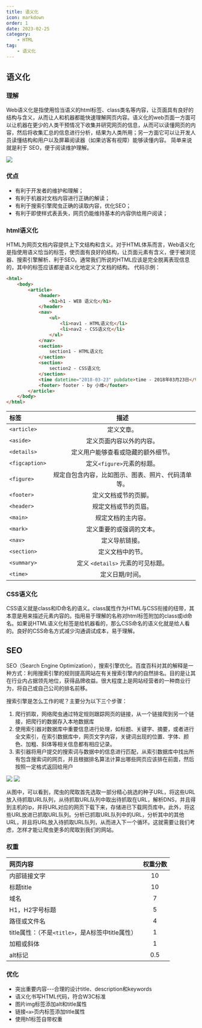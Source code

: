 ```yaml
---
title: 语义化
icon: markdown
order: 1
date: 2023-02-25
category:
    - HTML
tag:
    - 语义化
---
```


## 语义化

### 理解

Web语义化是指使用恰当语义的html标签、class类名等内容，让页面具有良好的结构与含义，从而让人和机器都能快速理解网页内容。语义化的web页面一方面可以让机器在更少的人类干预情况下收集并研究网页的信息，从而可以读懂网页的内容，然后将收集汇总的信息进行分析，结果为人类所用；另一方面它可以让开发人员读懂结构和用户以及屏幕阅读器（如果访客有视障）能够读懂内容。 简单来说就是利于 SEO，便于阅读维护理解。

![ ](/img/study/html/seo.jpg)

### 优点

- 有利于开发者的维护和理解；
- 有利于机器对文档内容进行正确的解读；
- 有利于搜索引擎爬虫正确的读取内容，优化SEO；
- 有利于即使样式表丢失，网页仍能维持基本的内容供给用户阅读；

### html语义化

HTML为网页文档内容提供上下文结构和含义。对于HTML体系而言，Web语义化是指使用语义恰当的标签，使页面有良好的结构，让页面元素有含义，便于被浏览器、搜索引擎解析、利于SEO。通常我们所说的HTML应该是完全脱离表现信息的，其中的标签应该都是语义化地定义了文档的结构。 代码示例：

```html
<html>
    <body>
        <article>
            <header>
                <h1>h1 - WEB 语义化</h1>
            </header>
            <nav>
                <ul>
                    <li>nav1 - HTML语义化</li>
                    <li>nav2 - CSS语义化</li>
                </ul>
            </nav>
            <section>
                section1 - HTML语义化
            </section>
            <section>
                section2 - CSS语义化
            </section>
            <time datetime="2018-03-23" pubdate>time - 2018年03月23日</time>
            <footer> footer - by 小维</footer>
        </article>
    </body>
</html>
```

|标签 |描述|
| :-- | :--: |
|`<article>`| 定义文章。|
|`<aside>`| 定义页面内容以外的内容。|
|`<details>`|定义用户能够查看或隐藏的额外细节。|
|`<figcaption>`| 定义` <figure> `元素的标题。|
|`<figure>`| 规定自包含内容，比如图示、图表、照片、代码清单等。|
|`<footer>`| 定义文档或节的页脚。|
|`<header>`| 规定文档或节的页眉。|
|`<main>`| 规定文档的主内容。|
|`<mark>`| 定义重要的或强调的文本。|
|`<nav>`| 定义导航链接。|
|`<section>`| 定义文档中的节。|
|`<summary>`| 定义 `<details>` 元素的可见标题。|
|`<time>`| 定义日期/时间。|

### CSS语义化

CSS语义就是class和ID命名的语义。class属性作为HTML与CSS衔接的纽带，其本意是用来描述元素内容的。指用易于理解的名称对html标签附加的class或id命名。如果说HTML语义化标签是给机器看的，那么CSS命名的语义化就是给人看的。良好的CSS命名方式减少沟通调试成本，易于理解。

## SEO

SEO（Search Engine Optimization），搜索引擎优化。百度百科对其的解释是一种方式：利用搜索引擎的规则提高网站在有关搜索引擎内的自然排名。目的是让其在行业内占据领先地位，获得品牌收益。很大程度上是网站经营者的一种商业行为，将自己或自己公司的排名前移。

搜索引擎是怎么工作的呢？主要分为以下三个步骤：

1. 爬行抓取，网络爬虫通过特定规则跟踪网页的链接，从一个链接爬到另一个链接，把爬行的数据存入本地数据库
2. 使用索引器对数据库中重要信息进行处理，如标题、关键字、摘要，或者进行全文索引，在索引数据库中，网页文字内容，关键词出现的位置、字体、颜色、加粗、斜体等相关信息都有相应记录。
3. 索引器将用户提交的搜索词与数据中的信息进行匹配，从索引数据库中找出所有包含搜索词的网页，并且根据排名算法计算出哪些网页应该排在前面，然后按照一定格式返回给用户

![ ](/img/study/html/seo1.jpg)
![ ](/img/stduy/html/seo2.jpg)

从图中，可以看到，爬虫的爬取首先选取一部分精心挑选的种子URL，将这些URL放入待抓取URL队列，从待抓取URL队列中取出待抓取在URL，解析DNS，并且得到主机的ip，并将URL对应的网页下载下来，存储进已下载网页库中。此外，将这些URL放进已抓取URL队列。分析已抓取URL队列中的URL，分析其中的其他URL，并且将URL放入待抓取URL队列，从而进入下一个循环。这就需要让我们考虑，怎样才能让爬虫更多的爬取到我们的网站。

### 权重

|网页内容 |权重分数|
| :-- | :--: |
|内部链接文字| 10|
|标题title| 10|
|域名| 7 |
|H1，H2字号标题| 5 |
|路径或文件名| 4|
|title属性：（不是`<title>`，是A标签中title属性）| 1|
|加粗或斜体| 1|
|alt标记| 0.5|

### 优化

- 突出重要内容---合理的设计title、description和keywords
- 语义化书写HTML代码，符合W3C标准
- 图片img标签添加alt和title属性
- 链接`<a>`页内标签添加title属性
- 使用h1标签自带权重
